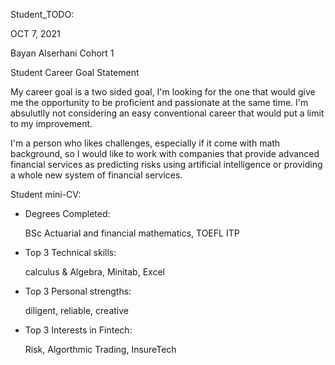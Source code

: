 Student_TODO:

OCT 7, 2021

Bayan Alserhani
Cohort 1

Student Career Goal Statement 


My career goal is a two sided goal, I'm looking for the  one that would give me the opportunity to be proficient and passionate at the same time. I'm absulutlly not considering an easy conventional career that would put a limit to my improvement. 

I'm a person who likes challenges, especially if it come with math background, so I would like to work with companies that provide advanced financial services as predicting risks using artificial intelligence or providing a whole new system of financial services.    


Student mini-CV:


* Degrees Completed:

  BSc Actuarial and financial mathematics, TOEFL ITP 

* Top 3 Technical skills:

  calculus & Algebra, Minitab, Excel 

* Top 3 Personal strengths:

  diligent, reliable, creative

* Top 3 Interests in Fintech:

  Risk, Algorthmic Trading, InsureTech 
